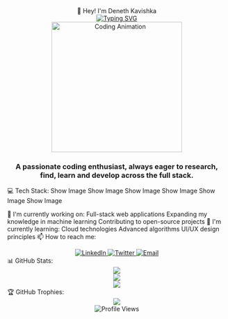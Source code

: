 <div align="center">👋 Hey! I'm Deneth Kavishka</div>
<div align="center"> <a href="https://git.io/typing-svg"><img src="https://readme-typing-svg.herokuapp.com?font=Orbitron&size=14&duration=3000&pause=500&color=00FFFF&center=true&vCenter=true&width=800&lines=COLLABORATING+TO+CREATE+WHAT+MATTERS..." alt="Typing SVG" /></a> </div> <div align="center"> <!-- This is where your hacker animation would go --> <!-- Using an animated SVG instead of the Lottie iframe since iframes don't work in GitHub README files --> <img src="https://raw.githubusercontent.com/abhisheknaiidu/abhisheknaiidu/master/code.gif" alt="Coding Animation" width="300" /> </div> <h3 align="center">A passionate coding enthusiast, always eager to research, find, learn and develop across the full stack.</h3>
💻 Tech Stack:
Show Image
Show Image
Show Image
Show Image
Show Image
Show Image

🔭 I'm currently working on:
Full-stack web applications
Expanding my knowledge in machine learning
Contributing to open-source projects
🌱 I'm currently learning:
Cloud technologies
Advanced algorithms
UI/UX design principles
📫 How to reach me:
<div align="center"> <a href="https://linkedin.com/in/your-linkedin" target="_blank"> <img src="https://img.shields.io/badge/LinkedIn-0077B5?style=for-the-badge&logo=linkedin&logoColor=white" alt="LinkedIn"/> </a> <a href="https://twitter.com/your-twitter" target="_blank"> <img src="https://img.shields.io/badge/Twitter-1DA1F2?style=for-the-badge&logo=twitter&logoColor=white" alt="Twitter"/> </a> <a href="mailto:your-email@example.com"> <img src="https://img.shields.io/badge/Email-D14836?style=for-the-badge&logo=gmail&logoColor=white" alt="Email"/> </a> </div>
📊 GitHub Stats:
<div align="center"> <img src="https://github-readme-stats.vercel.app/api?username=deneth-kavishka&theme=blue-green&hide_border=false&include_all_commits=true&count_private=true" /> <br/> <img src="https://github-readme-streak-stats.herokuapp.com/?user=deneth-kavishka&theme=blue-green&hide_border=false" /> <br/> <img src="https://github-readme-stats.vercel.app/api/top-langs/?username=your-username&theme=blue-green&hide_border=false&include_all_commits=true&count_private=true&layout=compact" /> </div>
🏆 GitHub Trophies:
<div align="center"> <img src="https://github-profile-trophy.vercel.app/?username=your-username&theme=radical&no-frame=false&no-bg=true&margin-w=4" /> </div>
<div align="center"> <img src="https://komarev.com/ghpvc/?username=your-username&label=Profile%20views&color=0e75b6&style=flat" alt="Profile Views" /> </div> <!-- Feel free to replace "your-username", "your-linkedin", "your-twitter", and "your-email@example.com" with your actual information -->
